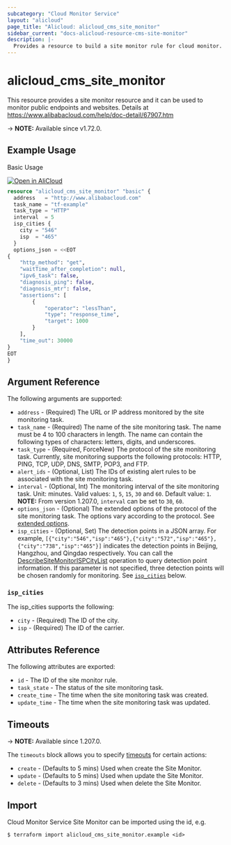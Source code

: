 ```yaml
---
subcategory: "Cloud Monitor Service"
layout: "alicloud"
page_title: "Alicloud: alicloud_cms_site_monitor"
sidebar_current: "docs-alicloud-resource-cms-site-monitor"
description: |-
  Provides a resource to build a site monitor rule for cloud monitor.
---
```


# alicloud_cms_site_monitor

This resource provides a site monitor resource and it can be used to monitor public endpoints and websites.
Details at https://www.alibabacloud.com/help/doc-detail/67907.htm

-> **NOTE:** Available since v1.72.0.

## Example Usage

Basic Usage

<div style="display: block;margin-bottom: 40px;"><div class="oics-button" style="float: right;position: absolute;margin-bottom: 10px;">
  <a href="https://api.aliyun.com/terraform?resource=alicloud_cms_site_monitor&exampleId=bf350aa4-e5a5-2b81-3d7a-b32d7aad969600731d9d&activeTab=example&spm=docs.r.cms_site_monitor.0.bf350aa4e5&intl_lang=EN_US" target="_blank">
    <img alt="Open in AliCloud" src="https://img.alicdn.com/imgextra/i1/O1CN01hjjqXv1uYUlY56FyX_!!6000000006049-55-tps-254-36.svg" style="max-height: 44px; max-width: 100%;">
  </a>
</div></div>

```terraform
resource "alicloud_cms_site_monitor" "basic" {
  address   = "http://www.alibabacloud.com"
  task_name = "tf-example"
  task_type = "HTTP"
  interval  = 5
  isp_cities {
    city = "546"
    isp  = "465"
  }
  options_json = <<EOT
{
    "http_method": "get",
    "waitTime_after_completion": null,
    "ipv6_task": false,
    "diagnosis_ping": false,
    "diagnosis_mtr": false,
    "assertions": [
        {
            "operator": "lessThan",
            "type": "response_time",
            "target": 1000
        }
    ],
    "time_out": 30000
}
EOT
}
```

## Argument Reference

The following arguments are supported:

* `address` - (Required) The URL or IP address monitored by the site monitoring task.
* `task_name` - (Required) The name of the site monitoring task. The name must be 4 to 100 characters in length. The name can contain the following types of characters: letters, digits, and underscores.
* `task_type` - (Required, ForceNew) The protocol of the site monitoring task. Currently, site monitoring supports the following protocols: HTTP, PING, TCP, UDP, DNS, SMTP, POP3, and FTP.
* `alert_ids` - (Optional, List) The IDs of existing alert rules to be associated with the site monitoring task.
* `interval` - (Optional, Int) The monitoring interval of the site monitoring task. Unit: minutes. Valid values: `1`, `5`, `15`, `30` and `60`. Default value: `1`. **NOTE:** From version 1.207.0, `interval` can be set to `30`, `60`.
* `options_json` - (Optional) The extended options of the protocol of the site monitoring task. The options vary according to the protocol. See [extended options](https://www.alibabacloud.com/help/en/cms/developer-reference/api-cms-2019-01-01-createsitemonitor#api-detail-35).
* `isp_cities` - (Optional, Set) The detection points in a JSON array. For example, `[{"city":"546","isp":"465"},{"city":"572","isp":"465"},{"city":"738","isp":"465"}]` indicates the detection points in Beijing, Hangzhou, and Qingdao respectively. You can call the [DescribeSiteMonitorISPCityList](https://www.alibabacloud.com/help/en/doc-detail/115045.htm) operation to query detection point information. If this parameter is not specified, three detection points will be chosen randomly for monitoring. See [`isp_cities`](#isp_cities) below.

### `isp_cities`

The isp_cities supports the following:

* `city` - (Required) The ID of the city.
* `isp` - (Required) The ID of the carrier.

## Attributes Reference

The following attributes are exported:

* `id` - The ID of the site monitor rule.
* `task_state` - The status of the site monitoring task.
* `create_time` - The time when the site monitoring task was created.
* `update_time` - The time when the site monitoring task was updated.

## Timeouts

-> **NOTE:** Available since 1.207.0.

The `timeouts` block allows you to specify [timeouts](https://developer.hashicorp.com/terraform/language/resources/syntax#operation-timeouts) for certain actions:

* `create` - (Defaults to 5 mins) Used when create the Site Monitor.
* `update` - (Defaults to 5 mins) Used when update the Site Monitor.
* `delete` - (Defaults to 3 mins) Used when delete the Site Monitor.

## Import

Cloud Monitor Service Site Monitor can be imported using the id, e.g.

```shell
$ terraform import alicloud_cms_site_monitor.example <id>
```
